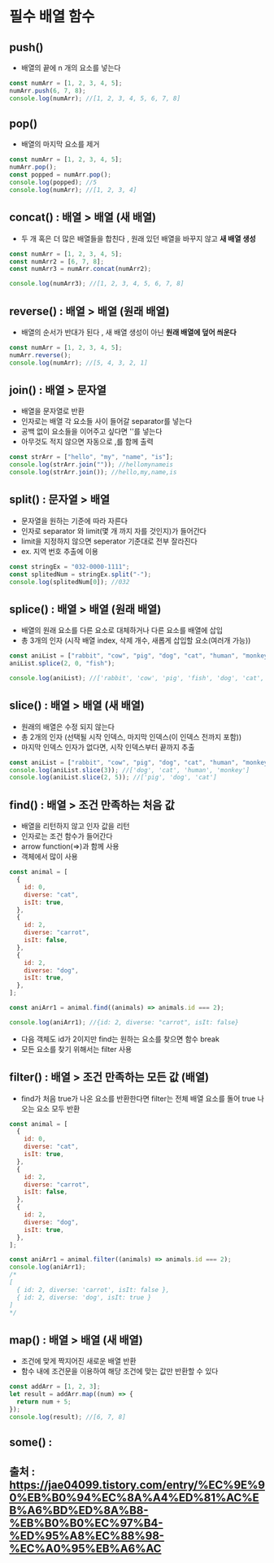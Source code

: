 # 필수 배열 함수

## push()

- 배열의 끝에 n 개의 요소를 넣는다

```js
const numArr = [1, 2, 3, 4, 5];
numArr.push(6, 7, 8);
console.log(numArr); //[1, 2, 3, 4, 5, 6, 7, 8]
```

## pop()

- 배열의 마지막 요소를 제거

```js
const numArr = [1, 2, 3, 4, 5];
numArr.pop();
const popped = numArr.pop();
console.log(popped); //5
console.log(numArr); //[1, 2, 3, 4]
```

## concat() : 배열 > 배열 (새 배열)

- 두 개 혹은 더 많은 배열들을 합친다 , 원래 있던 배열을 바꾸지 않고 **새 배열 생성**

```js
const numArr = [1, 2, 3, 4, 5];
const numArr2 = [6, 7, 8];
const numArr3 = numArr.concat(numArr2);

console.log(numArr3); //[1, 2, 3, 4, 5, 6, 7, 8]
```

## reverse() : 배열 > 배열 (원래 배열)

- 배열의 순서가 반대가 된다 , 새 배열 생성이 아닌 **원래 배열에 덮어 씌운다**

```js
const numArr = [1, 2, 3, 4, 5];
numArr.reverse();
console.log(numArr); //[5, 4, 3, 2, 1]
```

## join() : 배열 > 문자열

- 배열을 문자열로 반환
- 인자로는 배열 각 요소들 사이 들어갈 separator를 넣는다
- 공백 없이 요소들을 이어주고 싶다면 ''를 넣는다
- 아무것도 적지 않으면 자동으로 ,를 함께 출력

```js
const strArr = ["hello", "my", "name", "is"];
console.log(strArr.join("")); //hellomynameis
console.log(strArr.join()); //hello,my,name,is
```

## split() : 문자열 > 배열

- 문자열을 원하는 기준에 따라 자른다
- 인자로 separator 와 limit(몇 개 까지 자를 것인지)가 들어간다
- limit을 지정하지 않으면 seperator 기준대로 전부 잘라진다
- ex. 지역 번호 추출에 이용

```js
const stringEx = "032-0000-1111";
const splitedNum = stringEx.split("-");
console.log(splitedNum[0]); //032
```

## splice() : 배열 > 배열 (원래 배열)

- 배열의 원래 요소를 다른 요소로 대체하거나 다른 요소를 배열에 삽입
- 총 3개의 인자 (시작 배열 index, 삭제 개수, 새롭게 삽입할 요소(여러개 가능))

```js
const aniList = ["rabbit", "cow", "pig", "dog", "cat", "human", "monkey"];
aniList.splice(2, 0, "fish");

console.log(aniList); //['rabbit', 'cow', 'pig', 'fish', 'dog', 'cat', 'human', 'monkey']
```

## slice() : 배열 > 배열 (새 배열)

- 원래의 배열은 수정 되지 않는다
- 총 2개의 인자 (선택될 시작 인덱스, 마지막 인덱스(이 인덱스 전까지 포함))
- 마지막 인덱스 인자가 없다면, 시작 인덱스부터 끝까지 추출

```js
const aniList = ["rabbit", "cow", "pig", "dog", "cat", "human", "monkey"];
console.log(aniList.slice(3)); //['dog', 'cat', 'human', 'monkey']
console.log(aniList.slice(2, 5)); //['pig', 'dog', 'cat']
```

## find() : 배열 > 조건 만족하는 처음 값

- 배열을 리턴하지 않고 인자 값을 리턴
- 인자로는 조건 함수가 들어간다
- arrow function(=>)과 함께 사용
- 객체에서 많이 사용

```js
const animal = [
  {
    id: 0,
    diverse: "cat",
    isIt: true,
  },
  {
    id: 2,
    diverse: "carrot",
    isIt: false,
  },
  {
    id: 2,
    diverse: "dog",
    isIt: true,
  },
];

const aniArr1 = animal.find((animals) => animals.id === 2);

console.log(aniArr1); //{id: 2, diverse: "carrot", isIt: false}
```

- 다음 객체도 id가 2이지만 find는 원하는 요소를 찾으면 함수 break
- 모든 요소를 찾기 위해서는 filter 사용

## filter() : 배열 > 조건 만족하는 모든 값 (배열)

- find가 처음 true가 나온 요소를 반환한다면 filter는 전체 배열 요소를 돌어 true 나오는 요소 모두 반환

```js
const animal = [
  {
    id: 0,
    diverse: "cat",
    isIt: true,
  },
  {
    id: 2,
    diverse: "carrot",
    isIt: false,
  },
  {
    id: 2,
    diverse: "dog",
    isIt: true,
  },
];

const aniArr1 = animal.filter((animals) => animals.id === 2);
console.log(aniArr1);
/*
[
  { id: 2, diverse: 'carrot', isIt: false },
  { id: 2, diverse: 'dog', isIt: true }
]
*/
```

## map() : 배열 > 배열 (새 배열)

- 조건에 맞게 짝지어진 새로운 배열 반환
- 함수 내에 조건문을 이용하여 해당 조건에 맞는 값만 반환할 수 있다

```js
const addArr = [1, 2, 3];
let result = addArr.map((num) => {
  return num + 5;
});
console.log(result); //[6, 7, 8]
```

## some() :

## 출처 : https://jae04099.tistory.com/entry/%EC%9E%90%EB%B0%94%EC%8A%A4%ED%81%AC%EB%A6%BD%ED%8A%B8-%EB%B0%B0%EC%97%B4-%ED%95%A8%EC%88%98-%EC%A0%95%EB%A6%AC
